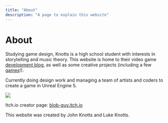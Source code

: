 ```yaml
---
title: "About"
description: "A page to explain this website"
---
```


<h1>About</h1>

Studying game design, Knotts is a high school student with interests in storytelling and music theory. This website is home to their video game <a class="inline-link" href="/devloghome">development blog</a>, as well as some creative projects (including a few <a class="inline-link" href="/projects/projectshome">games</a>!).

Currently doing design work and managing a team of artists and coders to create a game in Unreal Engine 5.

<img src="/images/notebookdice.png"/>

Itch.io creator page: <a href="https://blob-guy.itch.io">blob-guy.itch.io</a>

This website was created by John Knotts and Luke Knotts.
